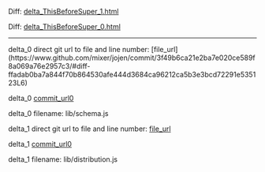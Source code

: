 Diff: [delta_ThisBeforeSuper_1.html](./delta_ThisBeforeSuper_1.html)

Diff: [delta_ThisBeforeSuper_0.html](./delta_ThisBeforeSuper_0.html)

<hr>
delta_0 direct git url to file and line number: [file_url](https://www.github.com/mixer/jojen/commit/3f49b6ca21e2ba7e020ce589f8a069a76e2957c3/#diff-ffadab0ba7a844f70b864530afe444d3684ca96212ca5b3e3bcd72291e535123L6)

delta_0 [commit_url0](https://www.github.com/mixer/jojen/commit/3f49b6ca21e2ba7e020ce589f8a069a76e2957c3)

delta_0 filename: lib/schema.js



delta_1 direct git url to file and line number: [file_url](https://www.github.com/aslanides/aixijs/commit/50c8e3970ad306b77f1b434ad1763dcbb0ecf0a9/#diff-f1f364d02c3df430b698ed7f2c019672308b81b9d1983fa97211b40c6924e968L26)

delta_1 [commit_url0](https://www.github.com/aslanides/aixijs/commit/50c8e3970ad306b77f1b434ad1763dcbb0ecf0a9)

delta_1 filename: lib/distribution.js



